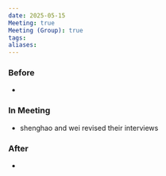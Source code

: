 ```yaml
---
date: 2025-05-15
Meeting: true
Meeting (Group): true
tags: 
aliases:
---
```


### Before
- 

### In Meeting
- shenghao and wei revised their interviews

### After
- 